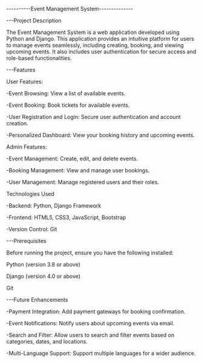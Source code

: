 ----------Event Management System--------------

---Project Description

The Event Management System is a web application developed using Python and Django. This application provides an intuitive platform for users to manage events seamlessly, including creating, booking, and viewing upcoming events. It also includes user authentication for secure access and role-based functionalities.

---Features

User Features:

-Event Browsing: View a list of available events.

-Event Booking: Book tickets for available events.

-User Registration and Login: Secure user authentication and account creation.

-Personalized Dashboard: View your booking history and upcoming events.

Admin Features:

-Event Management: Create, edit, and delete events.

-Booking Management: View and manage user bookings.

-User Management: Manage registered users and their roles.

Technologies Used

-Backend: Python, Django Framework

-Frontend: HTML5, CSS3, JavaScript, Bootstrap

-Version Control: Git



---Prerequisites

Before running the project, ensure you have the following installed:

Python (version 3.8 or above)

Django (version 4.0 or above)

Git


---Future Enhancements

-Payment Integration: Add payment gateways for booking confirmation.

-Event Notifications: Notify users about upcoming events via email.

-Search and Filter: Allow users to search and filter events based on categories, dates, and locations.

-Multi-Language Support: Support multiple languages for a wider audience.



